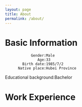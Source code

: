 ```yaml
---
layout: page
title: About
permalink: /about/
---
```

# Basic Information
                Gender:Male  
                   Age:33  
            Birth date:1985/7/2  
          Native place:Hubei Province  
Educational background:Bachelor  
# Work Experience  
